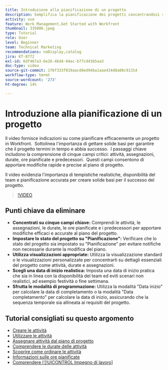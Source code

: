 ```yaml
---
title: Introduzione alla pianificazione di un progetto
description: Semplifica la pianificazione dei progetti concentrandosi sui campi chiave, impostando lo stato su "Pianificazione", utilizzando viste appropriate, selezionando date di inizio realistiche e sfruttando le modalità di pianificazione per calendari precisi.
activity: use
feature: Work Management,Get Started with Workfront
thumbnail: 335086.jpeg
type: Tutorial
role: User
level: Beginner
team: Technical Marketing
recommendations: noDisplay,catalog
jira: KT-8772
exl-id: 6df467a3-6e26-4bd4-94ac-b77cd43b5aa3
doc-type: video
source-git-commit: 1f6f333f919aacd8ed94ba1aae434d8a80c91314
workflow-type: tm+mt
source-wordcount: '273'
ht-degree: 14%

---
```


# Introduzione alla pianificazione di un progetto

Il video fornisce indicazioni su come pianificare efficacemente un progetto in Workfront. &#x200B; Sottolinea l&#39;importanza di gettare solide basi per garantire che il progetto termini in tempo e abbia successo. &#x200B; I passaggi chiave includono la comprensione di cinque campi critici: attività, assegnazioni, durate, ore pianificate e predecessori. &#x200B; Questi campi consentono di apportare modifiche rapide e precise al piano di progetto. &#x200B;

Il video evidenzia l&#39;importanza di tempistiche realistiche, disponibilità del team e pianificazione accurata per creare solide basi per il successo del progetto. &#x200B;

>[!VIDEO](https://video.tv.adobe.com/v/3448575/?quality=12&learn=on&enablevpops&captions=ita)

## Punti chiave da eliminare

* **Concentrati su cinque campi chiave:** Comprendi le attività, le assegnazioni, le durate, le ore pianificate e i predecessori per apportare modifiche efficaci e accurate al piano del progetto. &#x200B;
* **Impostare lo stato del progetto su &quot;Pianificazione&quot;:** Verificare che lo stato del progetto sia impostato su &quot;Pianificazione&quot; per evitare notifiche non necessarie durante la modifica del piano. &#x200B;
* **Utilizza visualizzazioni appropriate:** Utilizza la visualizzazione standard o le visualizzazioni personalizzate per concentrarti su dettagli essenziali del progetto come attività, durate e assegnazioni. &#x200B;
* **Scegli una data di inizio realistica:** Imposta una data di inizio pratica che sia in linea con la disponibilità del team ed eviti scenari non realistici, ad esempio festività o fine settimana. &#x200B;
* **Sfrutta le modalità di programmazione:** Utilizza la modalità &quot;Data inizio&quot; per calcolare la data di completamento o la modalità &quot;Data completamento&quot; per calcolare la data di inizio, assicurando che la sequenza temporale sia allineata ai requisiti del progetto. &#x200B;



## Tutorial consigliati su questo argomento

* [Creare le attività](/help/manage-work/tasks/how-to-create-tasks.md)
* [Utilizzare le attività](/help/manage-work/tasks/work-with-tasks.md)
* [Assegnare attività dal piano di progetto](/help/manage-work/tasks/assign-tasks-from-the-project-plan.md)
* [Comprendere le durate delle attività](/help/manage-work/tasks/understand-task-durations.md)
* [Scoprire come ordinare le attività](/help/manage-work/tasks/learn-to-sequence-tasks.md)
* [Informazioni sulle ore pianificate](/help/manage-work/tasks/understand-planned-hours.md)
* [Comprendere l’[!UICONTROL Impegno di lavoro]](/help/manage-work/tasks/understand-work-effort.md)

